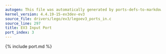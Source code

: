```yaml
---
autogen: This file was automatically generated by ports-defs-to-markdown.py
kernel_version: 4.4.19-15-ev3dev-ev3
source_file: drivers/lego/ev3/legoev3_ports_in.c
source_line: 297
title: EV3 Input Port
port_index: 3
---
```


{% include port.md %}
